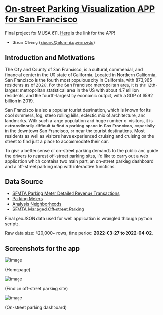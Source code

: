 # [On-street Parking Visualization APP for San Francisco](https://sscheng25.github.io/SF_Parking_APP/)
Final project for MUSA 611. [Here](https://sscheng25.github.io/SF_Parking_APP/) is the link for the APP!
- Sisun Cheng (sisunc@alumni.upenn.edu)

## Introduction and Motivations
The City and County of San Francisco, is a cultural, commercial, and financial center in the US state of California. Located in Northern California, San Francisco is the fourth most populous city in California, with 873,965 residents as of 2020. For the San Francisco metropolitan area, it is the 12th-largest metropolitan statistical area in the US with about 4.7 million residents, and the fourth-largest by economic output, with a GDP of \$592 billion in 2019.

San Francisco is also a popular tourist destination, which is known for its cool summers, fog, steep rolling hills, eclectic mix of architecture, and landmarks. With such a large population and huge number of visitors, it is extraordinarily difficult to find a parking space in San Francisco, especially in the downtown San Francisco, or near the tourist destinations. Most residents as well as visitors have experienced cruising and cruising on the street to find just a place to accommodate their car. 

To give a better sense of on-street parking demands to the public and guide the drivers to nearest off-street parking sites, I'd like to carry out a web application which contains two main part, an on-street parking dashboard and a off-street parking map with interactive functions.

## Data Source
- [SFMTA Parking Meter Detailed Revenue Transactions](https://data.sfgov.org/Transportation/SFMTA-Parking-Meter-Detailed-Revenue-Transactions/imvp-dq3v/data)
- [Parking Meters](https://data.sfgov.org/Transportation/Parking-Meters/8vzz-qzz9)
- [Analysis Neighborhoods](https://data.sfgov.org/Geographic-Locations-and-Boundaries/Analysis-Neighborhoods/p5b7-5n3h)
- [SFMTA Managed Off-street Parking](https://data.sfgov.org/Transportation/SFMTA-Managed-Off-street-Parking/vqzx-t7c4)

Final geoJSON data used for web application is wrangled through python scripts.

Raw data size: 420,000+ rows, time period: **2022-03-27 to 2022-04-02**.

## Screenshots for the app
![image](https://user-images.githubusercontent.com/76165424/167524605-f8df6aba-d909-4dc0-88e1-9df6cd72e078.png)

(Homepage)

![image](https://user-images.githubusercontent.com/76165424/167524643-67543836-74ef-4484-8699-cf7fbfe809ee.png)

(Find an off-street parking site)

![image](https://user-images.githubusercontent.com/76165424/167524714-37d28c2a-d45b-4a9a-aeed-77c7516c3e92.png)

(On-street parking dashboard)
